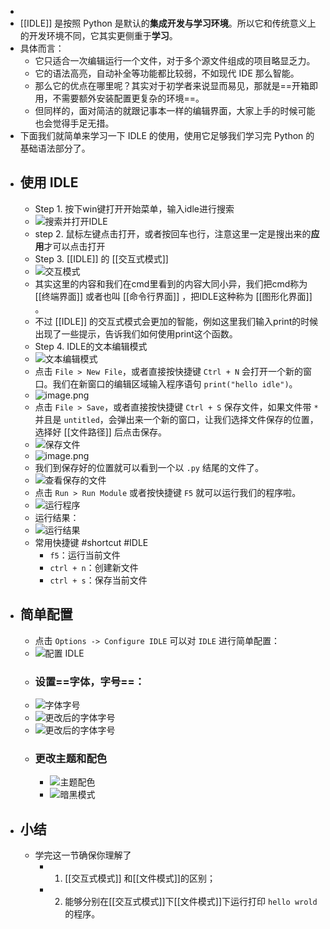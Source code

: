 -
- [[IDLE]] 是按照 Python 是默认的**集成开发与学习环境**。所以它和传统意义上的开发环境不同，它其实更侧重于**学习**。
- 具体而言：
	- 它只适合一次编辑运行一个文件，对于多个源文件组成的项目略显乏力。
	- 它的语法高亮，自动补全等功能都比较弱，不如现代 IDE 那么智能。
	- 那么它的优点在哪里呢？其实对于初学者来说显而易见，那就是==开箱即用，不需要额外安装配置更复杂的环境==。
	- 但同样的，面对简洁的就跟记事本一样的编辑界面，大家上手的时候可能也会觉得手足无措。
- 下面我们就简单来学习一下 IDLE 的使用，使用它足够我们学习完 Python 的基础语法部分了。
- ## 使用 IDLE
	- Step 1. 按下win键打开开始菜单，输入idle进行搜索
	- ![搜索并打开IDLE](../assets/image_1670136387015_0.png)
	- step 2. 鼠标左键点击打开，或者按回车也行，注意这里一定是搜出来的**应用**才可以点击打开
	- Step 3. [[IDLE]] 的 [[交互式模式]]
	- ![交互模式](../assets/image_1670136478857_0.png)
	- 其实这里的内容和我们在cmd里看到的内容大同小异，我们把cmd称为 [[终端界面]] 或者也叫 [[命令行界面]] ，把IDLE这种称为 [[图形化界面]] 。
	- 不过 [[IDLE]] 的交互式模式会更加的智能，例如这里我们输入print的时候出现了一些提示，告诉我们如何使用print这个函数。
	- Step 4. IDLE的文本编辑模式
	- ![文本编辑模式](../assets/image_1670136921308_0.png)
	- 点击 `File > New File`，或者直接按快捷键 `Ctrl + N` 会打开一个新的窗口。我们在新窗口的编辑区域输入程序语句 `print("hello idle")`。
	- ![image.png](../assets/image_1670151806596_0.png)
	- 点击 `File > Save`，或者直接按快捷键 `Ctrl + S` 保存文件，如果文件带 `*` 并且是 `untitled`，会弹出来一个新的窗口，让我们选择文件保存的位置，选择好 [[文件路径]] 后点击保存。
	- ![保存文件](../assets/image_1670137812016_0.png)
	- ![image.png](../assets/image_1670151828602_0.png)
	- 我们到保存好的位置就可以看到一个以 `.py` 结尾的文件了。
	- ![查看保存的文件](../assets/image_1670138074328_0.png)
	- 点击 `Run > Run Module` 或者按快捷键 `F5` 就可以运行我们的程序啦。
	- ![运行程序](../assets/image_1670138119657_0.png)
	- 运行结果：
	- ![运行结果](../assets/image_1670138153249_0.png)
	- 常用快捷键 #shortcut #IDLE
		- `f5`：运行当前文件
		- `ctrl + n`：创建新文件
		- `ctrl + s`：保存当前文件
- ## 简单配置
	- 点击 `Options -> Configure IDLE` 可以对 `IDLE` 进行简单配置：
	- ![配置 IDLE](../assets/image_1670143814565_0.png)
	- ### 设置==字体，字号==：
	- ![字体字号](../assets/image_1670143930509_0.png)
	- ![更改后的字体字号](../assets/image_1670143968012_0.png)
	- ![更改后的字体字号](../assets/image_1670144008127_0.png)
	- ### 更改主题和配色
		- ![主题配色](../assets/image_1670144230901_0.png)
		- ![暗黑模式](../assets/image_1670144267098_0.png)
- ## 小结
	- 学完这一节确保你理解了
		- 1. [[交互式模式]] 和[[文件模式]]的区别；
		- 2. 能够分别在[[交互式模式]]下[[文件模式]]下运行打印 `hello wrold` 的程序。
